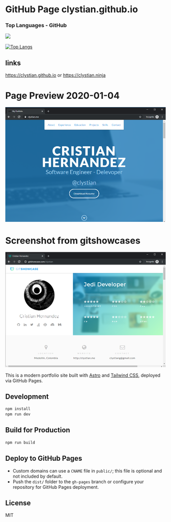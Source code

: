 # GitHub Page clystian.github.io 

### Top Languages - GitHub
![](https://vistr.dev/badge?repo=clystian.clystian.github.io)

[![Top Langs](https://github-readme-stats.vercel.app/api/top-langs/?username=clystian&layout=compact&theme=midnight-purple)](https://github.com/anuraghazra/github-readme-stats)

## links

https://clystian.github.io or https://clystian.ninja

# Page Preview 2020-01-04

![Kiku](public/images/personalwebsite-screenshot.png)

# Screenshot from gitshowcases

![Kiku](public/images/gitshowcases-screenshot.png)

This is a modern portfolio site built with [Astro](https://astro.build/) and [Tailwind CSS](https://tailwindcss.com/), deployed via GitHub Pages.

## Development

```bash
npm install
npm run dev
```

## Build for Production

```bash
npm run build
```

## Deploy to GitHub Pages
- Custom domains can use a `CNAME` file in `public/`; this file is optional and not included by default.
- Push the `dist/` folder to the `gh-pages` branch or configure your repository for GitHub Pages deployment.

## License

MIT
